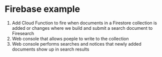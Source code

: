 # Firebase example

1. Add Cloud Function to fire when documents in a Firestore collection is added or changes where we build and submit a search document to Firesearch
1. Web console that allows poeple to write to the collection
1. Web console performs searches and notices that newly added documents show up in search results
